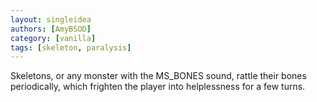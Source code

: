 ```yaml
---
layout: singleidea
authors: [AmyBSOD]
category: [vanilla]
tags: [skeleton, paralysis]
---
```

Skeletons, or any monster with the MS_BONES sound, rattle their bones periodically, which frighten the player into helplessness for a few turns.
